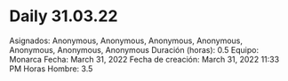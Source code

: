 # Daily 31.03.22

Asignados: Anonymous, Anonymous, Anonymous, Anonymous, Anonymous, Anonymous, Anonymous
Duración (horas): 0.5
Equipo: Monarca
Fecha: March 31, 2022
Fecha de creación: March 31, 2022 11:33 PM
Horas Hombre: 3.5